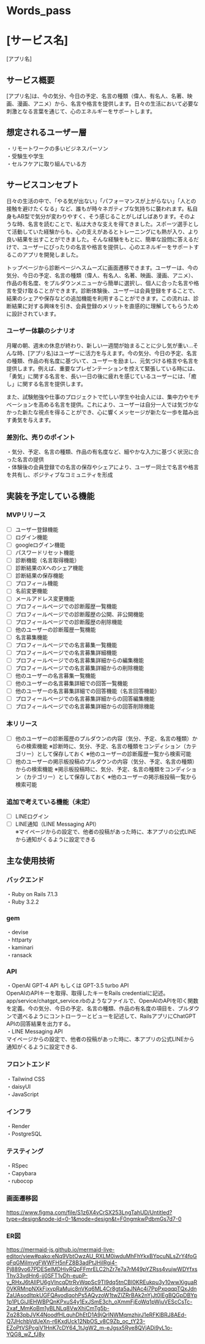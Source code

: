 # Words_pass
# [サービス名]
[アプリ名]
## サービス概要
[アプリ名]は、今の気分、今日の予定、名言の種類（偉人、有名人、名著、映画、漫画、アニメ）から、名言や格言を提供します。日々の生活において必要な刺激となる言葉を通じて、心のエネルギーをサポートします。

## 想定されるユーザー層
・リモートワークの多いビジネスパーソン  
・受験生や学生  
・セルフケアに取り組んでいる方  

## サービスコンセプト
日々の生活の中で、「やる気が出ない」「パフォーマンスが上がらない」「人との接触を避けたくなる」など、誰もが時々ネガティブな気持ちに襲われます。私自身もAB型で気分が変わりやすく、そう感じることがしばしばあります。そのような時、名言を読むことで、私は大きな支えを得てきました。スポーツ選手として活動していた経験からも、心の支えがあるとトレーニングにも熱が入り、より良い結果を出すことができました。そんな経験をもとに、簡単な設問に答えるだけで、ユーザーにぴったりの名言や格言を提供し、心のエネルギーをサポートするこのアプリを開発しました。

トップページから診断ページへスムーズに画面遷移できます。ユーザーは、今の気分、今日の予定、名言の種類（偉人、有名人、名著、映画、漫画、アニメ）、作品の有名度、をプルダウンメニューから簡単に選択し、個人に合った名言や格言を受け取ることができます。診断体験後、ユーザーは会員登録をすることで、結果のシェアや保存などの追加機能を利用することができます。この流れは、診断結果に対する興味を引き、会員登録のメリットを直感的に理解してもらうために設計されています。

### ユーザー体験のシナリオ
月曜の朝、週末の休息が終わり、新しい一週間が始まることに少し気が重い…そんな時、[アプリ名]はユーザーに活力を与えます。今の気分、今日の予定、名言の種類、作品の有名度に基づいて、ユーザーを励まし、元気づける格言や名言を提供します。例えば、重要なプレゼンテーションを控えて緊張している時には、「勇気」に関する名言を、長い一日の後に疲れを感じているユーザーには、「癒し」に関する名言を提供します。

また、試験勉強や仕事のプロジェクトで忙しい学生や社会人には、集中力やモチベーションを高める名言を提供。これにより、ユーザーは自分一人では気づかなかった新たな視点を得ることができ、心に響くメッセージが新たな一歩を踏み出す勇気を与えます。

### 差別化、売りのポイント
・気分、予定、名言の種類、作品の有名度など、細やかな入力に基づく状況に合った名言の提供  
・体験後の会員登録での名言の保存やシェアにより、ユーザー同士で名言や格言を共有し、ポジティブなコミュニティを形成   

## 実装を予定している機能

### MVPリリース  
- [ ] ユーザー登録機能
- [ ] ログイン機能
- [ ] googleログイン機能
- [ ] パスワードリセット機能
- [ ] 診断機能（名言取得機能）
- [ ] 診断結果のXへのシェア機能
- [ ] 診断結果の保存機能
- [ ] プロフィール機能
- [ ] 名前変更機能
- [ ] メールアドレス変更機能
- [ ] プロフィールページでの診断履歴一覧機能
- [ ] プロフィールページでの診断履歴の公開、非公開機能
- [ ] プロフィールページでの診断履歴の削除機能
- [ ] 他のユーザーの診断履歴一覧機能
- [ ] 名言募集機能
- [ ] プロフィールページでの名言募集一覧機能
- [ ] プロフィールページでの名言募集詳細機能
- [ ] プロフィールページでの名言募集詳細からの編集機能
- [ ] プロフィールページでの名言募集詳細からの削除機能
- [ ] 他のユーザーの名言募集一覧機能
- [ ] 他のユーザーの名言募集詳細での回答一覧機能
- [ ] 他のユーザーの名言募集詳細での回答機能（名言回答機能）
- [ ] プロフィールページでの名言募集詳細からの回答編集機能
- [ ] プロフィールページでの名言募集詳細からの回答削除機能

### 本リリース
- [ ] 他のユーザーの診断履歴のプルダウンの内容（気分、予定、名言の種類）からの検索機能
      ※診断時に、気分、予定、名言の種類をコンディション（カテゴリー）として保存しておく
      ※他のユーザーの診断履歴一覧から検索可能
- [ ] 他のユーザーの掲示板投稿のプルダウンの内容（気分、予定、名言の種類）からの検索機能
      ※掲示板投稿時に、気分、予定、名言の種類をコンディション（カテゴリー）として保存しておく
      ※他のユーザーの掲示板投稿一覧から検索可能

### 追加で考えている機能（未定）  
- [ ] LINEログイン  
- [ ] LINE通知（LINE Messaging API）  
      ※マイページからの設定で、他者の投稿があった時に、本アプリの公式LINEから通知がくるように設定できる  

## 主な使用技術
### バックエンド
・Ruby on Rails 7.1.3  
・Ruby 3.2.2  

### gem  
・devise  
・httparty  
・kaminari  
・ransack  

### API  
・OpenAI GPT-4 API もしくは GPT-3.5 turbo API  
OpenAIのAPIキーを取得、取得したキーをRails credentialに記述。app/service/chatgpt_service.rbのようなファイルで、OpenAIのAPIを叩く関数を定義。今の気分、今日の予定、名言の種類、作品の有名度の項目を、プルダウンで選べるようにコントローラーとビューを記述して、RailsアプリにChatGPT APIの回答結果を出力する。  
・LINE Messaging API  
  マイページからの設定で、他者の投稿があった時に、本アプリの公式LINEから通知がくるように設定できる.  

### フロントエンド
・Tailwind CSS  
・daisyUI  
・JavaScript  

### インフラ
・Render  
・PostgreSQL  

### テスティング
・RSpec  
・Capybara  
・rubocop  

### 画面遷移図
https://www.figma.com/file/S1z6X4vCrSX253LngTahUD/Untitled?type=design&node-id=0-1&mode=design&t=F0ngmkwPdbmGs7d7-0

### ER図
https://mermaid-js.github.io/mermaid-live-editor/view#pako:eNq9VbtOwzAU_RXLM0iwduMhFhYkxBYpcuNLsZrY4foGqFqGMiImvgFWWFH5nFZ8B3adPtJHilRgi4-Pj889vo67PDESeIMDHivRQpFFmrELC2hZr7e7a7rM49pYZRss4vujwWDYfxsThv33vdHn6-jj0SFT1vDh-eupP-y_RHxJ6tAIlPU6gVIncqDtrRvWqpSc9TI9dq5tnCBI0KREukpu3y10wwXiguaR0VKRMnpNXkFjxvpRaMuic8nVKq6ML4Cr8gta5aJNAc4i7PpPxpqqpTQxJdnZaUAsodItpkUGFQAyodIqohPs5AQyzoW1twZlZRrBAk2nYjJt0IEgBQGpDBYp1p1PLGiJlEHWBPQnKPxuS4y1ExJSmE3ch_oXmmFjEoWq1pWjuVEScCsTc-2xaf_MmKoBm1yBLNLq8VwXhiCmTg5b-Zq283pbJVK4NoodfHLquhDhEtD1A9jQrlNWMqmzhjrJ1eRFKlBRJ8AEd-Q7JHchbVdUeXn-r6KxdUck12NbOS_v8C9Zb_oc_tY23-EZoPtVSPcgjV1HnK7cDY64_1tJgW2_m-eJgsx5Rye8QVjADi9yL1o-YQG8_wZ_fJ8y